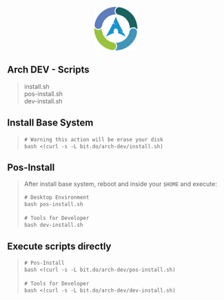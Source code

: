 <p align="center">
    <img src="https://github.com/andreluizs/arch-cvc/blob/master/docs/logo.png?raw=true" width="20%">  
</p>

## Arch DEV - Scripts

> install.sh  
> pos-install.sh  
> dev-install.sh

## Install Base System
> ```shell 
> # Warning this action will be erase your disk
> bash <(curl -s -L bit.do/arch-dev/install.sh) 
> ```
## Pos-Install
> After install base system, reboot and inside your `$HOME` and execute:
> ```shell 
> # Desktop Environment
> bash pos-install.sh
>
> # Tools for Developer
> bash dev-install.sh
>```
## Execute scripts directly
>```shell 
> # Pos-Install
> bash <(curl -s -L bit.do/arch-dev/pos-install.sh) 
>
> # Tools for Developer
> bash <(curl -s -L bit.do/arch-dev/dev-install.sh) 
> ```


